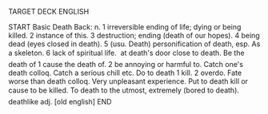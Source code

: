 TARGET DECK
ENGLISH

START
Basic
Death
Back: n. 1 irreversible ending of life; dying or being killed. 2 instance of this. 3 destruction; ending (death of our hopes). 4 being dead (eyes closed in death). 5 (usu. Death) personification of death, esp. As a skeleton. 6 lack of spiritual life.  at death's door close to death. Be the death of 1 cause the death of. 2 be annoying or harmful to. Catch one's death colloq. Catch a serious chill etc. Do to death 1 kill. 2 overdo. Fate worse than death colloq. Very unpleasant experience. Put to death kill or cause to be killed. To death to the utmost, extremely (bored to death).  deathlike adj. [old english]
END

